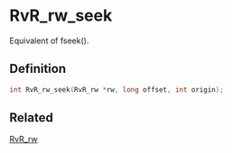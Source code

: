 # RvR_rw_seek

Equivalent of fseek().

## Definition

```c
int RvR_rw_seek(RvR_rw *rw, long offset, int origin);
```

## Related

[RvR_rw](/rvr/rvr/rw)
